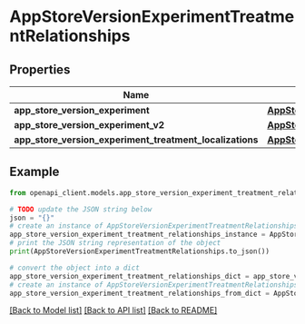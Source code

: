# AppStoreVersionExperimentTreatmentRelationships


## Properties

Name | Type | Description | Notes
------------ | ------------- | ------------- | -------------
**app_store_version_experiment** | [**AppStoreVersionExperimentTreatmentRelationshipsAppStoreVersionExperiment**](AppStoreVersionExperimentTreatmentRelationshipsAppStoreVersionExperiment.md) |  | [optional] 
**app_store_version_experiment_v2** | [**AppStoreVersionExperimentTreatmentRelationshipsAppStoreVersionExperiment**](AppStoreVersionExperimentTreatmentRelationshipsAppStoreVersionExperiment.md) |  | [optional] 
**app_store_version_experiment_treatment_localizations** | [**AppStoreVersionExperimentTreatmentRelationshipsAppStoreVersionExperimentTreatmentLocalizations**](AppStoreVersionExperimentTreatmentRelationshipsAppStoreVersionExperimentTreatmentLocalizations.md) |  | [optional] 

## Example

```python
from openapi_client.models.app_store_version_experiment_treatment_relationships import AppStoreVersionExperimentTreatmentRelationships

# TODO update the JSON string below
json = "{}"
# create an instance of AppStoreVersionExperimentTreatmentRelationships from a JSON string
app_store_version_experiment_treatment_relationships_instance = AppStoreVersionExperimentTreatmentRelationships.from_json(json)
# print the JSON string representation of the object
print(AppStoreVersionExperimentTreatmentRelationships.to_json())

# convert the object into a dict
app_store_version_experiment_treatment_relationships_dict = app_store_version_experiment_treatment_relationships_instance.to_dict()
# create an instance of AppStoreVersionExperimentTreatmentRelationships from a dict
app_store_version_experiment_treatment_relationships_from_dict = AppStoreVersionExperimentTreatmentRelationships.from_dict(app_store_version_experiment_treatment_relationships_dict)
```
[[Back to Model list]](../README.md#documentation-for-models) [[Back to API list]](../README.md#documentation-for-api-endpoints) [[Back to README]](../README.md)


